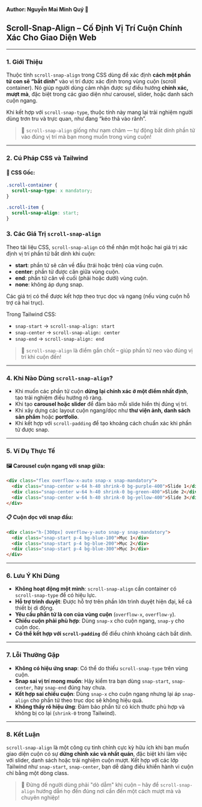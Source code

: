 **Author: Nguyễn Mai Minh Quý 📘**

## Scroll-Snap-Align – Cố Định Vị Trí Cuộn Chính Xác Cho Giao Diện Web

---

### 1. **Giới Thiệu**

Thuộc tính `scroll-snap-align` trong CSS dùng để xác định **cách một phần tử con sẽ “bắt dính”** vào vị trí được xác định trong vùng cuộn (scroll container). Nó giúp người dùng cảm nhận được sự điều hướng **chính xác, mượt mà**, đặc biệt trong các giao diện như carousel, slider, hoặc danh sách cuộn ngang.

Khi kết hợp với `scroll-snap-type`, thuộc tính này mang lại trải nghiệm người dùng trơn tru và trực quan, như đang “kéo thả vào rãnh”.

> 🧲 `scroll-snap-align` giống như nam châm — tự động bắt dính phần tử vào đúng vị trí mà bạn mong muốn trong vùng cuộn!

---

### 2. **Cú Pháp CSS và Tailwind**

#### 📌 CSS Gốc:

```css
.scroll-container {
  scroll-snap-type: x mandatory;
}

.scroll-item {
  scroll-snap-align: start;
}
```
### 3. **Các Giá Trị `scroll-snap-align`**

Theo tài liệu CSS, `scroll-snap-align` có thể nhận một hoặc hai giá trị xác định vị trí phần tử bắt dính khi cuộn:

* **start**: phần tử sẽ căn về đầu (trái hoặc trên) của vùng cuộn.
* **center**: phần tử được căn giữa vùng cuộn.
* **end**: phần tử căn về cuối (phải hoặc dưới) vùng cuộn.
* **none**: không áp dụng snap.

Các giá trị có thể được kết hợp theo trục dọc và ngang (nếu vùng cuộn hỗ trợ cả hai trục).

Trong Tailwind CSS:

* `snap-start` → `scroll-snap-align: start`
* `snap-center` → `scroll-snap-align: center`
* `snap-end` → `scroll-snap-align: end`

> 🧲 `scroll-snap-align` là điểm gắn chốt – giúp phần tử neo vào đúng vị trí khi cuộn đến!

---

### 4. **Khi Nào Dùng `scroll-snap-align`?**

* Khi muốn các phần tử cuộn **dừng lại chính xác ở một điểm nhất định**, tạo trải nghiệm điều hướng rõ ràng.
* Khi tạo **carousel hoặc slider** để đảm bảo mỗi slide hiển thị đúng vị trí.
* Khi xây dựng các layout cuộn ngang/dọc như **thư viện ảnh, danh sách sản phẩm** hoặc **portfolio**.
* Khi kết hợp với `scroll-padding` để tạo khoảng cách chuẩn xác khi phần tử được snap.

---

### 5. **Ví Dụ Thực Tế**

#### 🖼️ Carousel cuộn ngang với snap giữa:

```html
<div class="flex overflow-x-auto snap-x snap-mandatory">
  <div class="snap-center w-64 h-40 shrink-0 bg-purple-400">Slide 1</div>
  <div class="snap-center w-64 h-40 shrink-0 bg-green-400">Slide 2</div>
  <div class="snap-center w-64 h-40 shrink-0 bg-yellow-400">Slide 3</div>
</div>
```

#### 📋 Cuộn dọc với snap đầu:

```html
<div class="h-[300px] overflow-y-auto snap-y snap-mandatory">
  <div class="snap-start p-4 bg-blue-100">Mục 1</div>
  <div class="snap-start p-4 bg-blue-200">Mục 2</div>
  <div class="snap-start p-4 bg-blue-300">Mục 3</div>
</div>
```

---

### 6. **Lưu Ý Khi Dùng**

* **Không hoạt động một mình**: `scroll-snap-align` cần container có `scroll-snap-type` để có hiệu lực.
* **Hỗ trợ trình duyệt**: Được hỗ trợ trên phần lớn trình duyệt hiện đại, kể cả thiết bị di động.
* **Yêu cầu phần tử là con của vùng cuộn** (`overflow-x`, `overflow-y`).
* **Chiều cuộn phải phù hợp**: Dùng `snap-x` cho cuộn ngang, `snap-y` cho cuộn dọc.
* **Có thể kết hợp với `scroll-padding`** để điều chỉnh khoảng cách bắt dính.

---

### 7. **Lỗi Thường Gặp**

* **Không có hiệu ứng snap**: Có thể do thiếu `scroll-snap-type` trên vùng cuộn.
* **Snap sai vị trí mong muốn**: Hãy kiểm tra bạn dùng `snap-start`, `snap-center`, hay `snap-end` đúng hay chưa.
* **Kết hợp sai chiều cuộn**: Dùng `snap-x` cho cuộn ngang nhưng lại áp `snap-align` cho phần tử theo trục dọc sẽ không hiệu quả.
* **Không thấy rõ hiệu ứng**: Đảm bảo phần tử có kích thước phù hợp và không bị co lại (`shrink-0` trong Tailwind).

---

### 8. **Kết Luận**

`scroll-snap-align` là một công cụ tinh chỉnh cực kỳ hữu ích khi bạn muốn giao diện cuộn có sự **dừng chính xác và nhất quán**, đặc biệt khi làm việc với slider, danh sách hoặc trải nghiệm cuộn mượt. Kết hợp với các lớp Tailwind như `snap-start`, `snap-center`, bạn dễ dàng điều khiển hành vi cuộn chỉ bằng một dòng class.

> 🎯 Đừng để người dùng phải "dò dẫm" khi cuộn – hãy để `scroll-snap-align` hướng dẫn họ đến đúng nơi cần đến một cách mượt mà và chuyên nghiệp!
